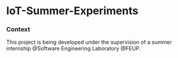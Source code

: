# IoT-Summer-Experiments
### Context 
This project is being developed under the supervision of a summer internship @Software Engineering Laboratory @FEUP. 
